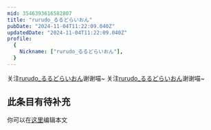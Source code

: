 ```yaml
---
mid: 3546393616582807
title: "rurudo_るるどらいおん"
pubDate: "2024-11-04T11:22:09.040Z"
updatedDate: "2024-11-04T11:22:09.040Z"
profile:
  {
    Nickname: ["rurudo_るるどらいおん"],
  }
---
```


关注[rurudo_るるどらいおん](https://space.bilibili.com/3546393616582807)谢谢喵~ 关注[rurudo_るるどらいおん](https://space.bilibili.com/3546393616582807)谢谢喵~

## 此条目有待补充
你可以在[这里](https://github.com/Yuhanawa/VTuber.ICU-Content/edit/master/v/rurudo_るるどらいおん/index.md)编辑本文
